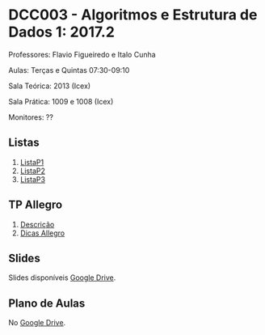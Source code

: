 # DCC003 - Algoritmos e Estrutura de Dados 1: 2017.2

Professores: Flavio Figueiredo e Italo Cunha

Aulas: Terças e Quintas 07:30-09:10

Sala Teórica: 2013 (Icex)

Sala Prática: 1009 e 1008 (Icex)

Monitores: ??

## Listas

  1. [ListaP1](https://github.com/flaviovdf/AEDS1-2017-2/blob/master/listas/Lista1.md)
  1. [ListaP2](TODO)
  1. [ListaP3](TODO)

## TP Allegro

  1. [Descrição](./allegro/enunciado.pdf)
  1. [Dicas Allegro](./allegro/AEDS1-TP.zip)
  
## Slides

Slides disponíveis [Google Drive](https://drive.google.com/open?id=0B0ryAvcYobs0dUFhbjljQUVjX1k).

## Plano de Aulas

No [Google Drive](https://docs.google.com/spreadsheets/d/1AJsQ9P8BawopEP8V1DMp1nMEfrdaLt6s69GxvJaSTuE).
